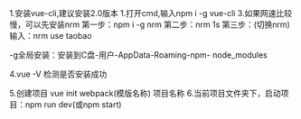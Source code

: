 1.安装vue-cli,建议安装2.0版本
1.打开cmd,输入npm i -g vue-cli
3.如果网速比较慢，可以先安装nrm
第一步：npm i -g nrm
第二步：nrm 1s 
第三步：(切换nrm)输入：nrm use taobao

-g全局安装：安装到C盘-用户-AppData-Roaming-npm- node_modules

4.vue -V  检测是否安装成功

5.创建项目 vue init webpack(模版名称) 项目名称
6.当前项目文件夹下，启动项目：npm run dev(或npm start)